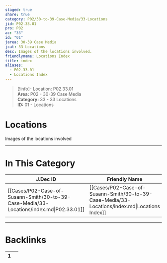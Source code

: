 ```yaml
---  
staged: true  
share: true  
category: P02/30-to-39-Case-Media/33-Locations  
jid: P02.33.01  
pro: P02  
ac: "33"  
id: "01"  
jarea: 30-39 Case Media  
jcat: 33 Locations  
desc: Images of the locations involved.  
friendlyname: Locations Index  
title: index  
aliases:  
  - P02-33-01  
  - Locations Index  
---  
```

  
>[!info]- Location: P02.33.01  
>**Area:** P02 - 30-39 Case Media  
>**Category:** 33 - 33 Locations  
>**ID:** 01 - Locations  
  
# Locations  
  
Images of the locations involved  
   
  
  
---  
# In This Category  
  
| J.Dec ID                                                                                | Friendly Name                                                                                 | Description                       |  
| --------------------------------------------------------------------------------------- | --------------------------------------------------------------------------------------------- | --------------------------------- |  
| [[Cases/P02-Case-of-Susann-Smith/30-to-39-Case-Media/33-Locations/index.md\|P02.33.01]] | [[Cases/P02-Case-of-Susann-Smith/30-to-39-Case-Media/33-Locations/index.md\|Locations Index]] | Images of the locations involved. |  
  
  
---  
# Backlinks  
<div><table class="dataview table-view-table"><thead class="table-view-thead"><tr class="table-view-tr-header"><th class="table-view-th"><span></span><span class="dataview small-text">1</span></th><th class="table-view-th"><span></span></th></tr></thead><tbody class="table-view-tbody"></tbody></table></div>